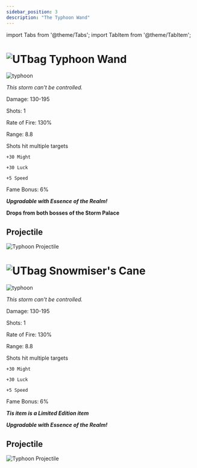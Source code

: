```yaml
---
sidebar_position: 3
description: "The Typhoon Wand"
---
```


import Tabs from '@theme/Tabs';
import TabItem from '@theme/TabItem';

<Tabs>
  <TabItem value="Typhoon Wand" label="Typhoon Wand" default>

# ![UTbag](https://cdn.discordapp.com/attachments/1107378591026655272/1107460067399315627/adf.png) Typhoon Wand

![typhoon](https://vwiki.valorserver.com/api/item/picture/typhoon%20wand)

<i>This storm can't be controlled.</i>

Damage: 130-195

Shots: 1

Rate of Fire: 130% 

Range: 8.8

Shots hit multiple targets

    +30 Might
    
    +30 Luck
    
    +5 Speed

Fame Bonus: 6%

***Upgradable with Essence of the Realm!***

**Drops from both bosses of the Storm Palace**

## Projectile

![Typhoon Projectile](https://cdn.discordapp.com/attachments/1160376179996496013/1188050404467032175/normal_ar_blade.gif?ex=65991d29&is=6586a829&hm=dd290f2a1151bab888793020a88d9b7ac19135ced274a3a90bc113f36f925919&)

 </TabItem>
  <TabItem value="Snowmiser's Cane" label="Snowmiser's Cane">


# ![UTbag](https://cdn.discordapp.com/attachments/1107378591026655272/1107460067399315627/adf.png) Snowmiser's Cane

![typhoon](https://cdn.discordapp.com/attachments/1187552567295758487/1188052805391499325/Snowmisers_Cane.png?ex=65991f65&is=6586aa65&hm=85ae900809570db743213d3026e82221ad29d1cd9590a86b7cf9e71d67871920&)

<i>This storm can't be controlled.</i>

Damage: 130-195

Shots: 1

Rate of Fire: 130% 

Range: 8.8

Shots hit multiple targets

    +30 Might
    
    +30 Luck
    
    +5 Speed

Fame Bonus: 6%

***Tis item is a Limited Edition item***

***Upgradable with Essence of the Realm!***

## Projectile

![Typhoon Projectile](https://cdn.discordapp.com/attachments/1160376179996496013/1188050527418863657/normal_ar_blade.gif?ex=65991d46&is=6586a846&hm=4ea78c9e6eace20153bda2778a23237529ade40a41a5f1db7c5b2efcb31977ea&)

 </TabItem>
</Tabs> 
